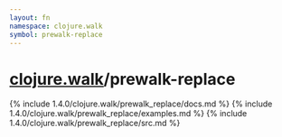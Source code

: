 ```yaml
---
layout: fn
namespace: clojure.walk
symbol: prewalk-replace
---
```


# [clojure.walk](../)/prewalk-replace

{% include 1.4.0/clojure.walk/prewalk_replace/docs.md %}
{% include 1.4.0/clojure.walk/prewalk_replace/examples.md %}
{% include 1.4.0/clojure.walk/prewalk_replace/src.md %}

